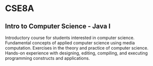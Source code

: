 # CSE8A

## Intro to Computer Science - Java I

Introductory course for students interested in computer science. Fundamental concepts of applied computer science using media computation. Exercises in the theory and practice of computer science. Hands-on experience with designing, editing, compiling, and executing programming constructs and applications.
